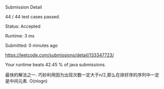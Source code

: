 Submission Detail

44 / 44 test cases passed.

Status: Accepted

Runtime: 3 ms

Submitted: 0 minutes ago

https://leetcode.com/submissions/detail/133347723/

Your runtime beats 42.45 % of java submissions.

最快的解法之一.
巧妙利用因为出现次数一定大于n/2,那么在排好序的序列中一定是中间元素.
O(nlogn)